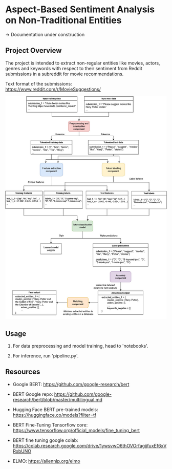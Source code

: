 
# Aspect-Based Sentiment Analysis on Non-Traditional Entities

-> Documentation under construction

## Project Overview

The project is intended to extract non-regular entities like movies, actors, genres 
and keywords with respect to their sentiment from Reddit submissions in a subreddit
for movie recommendations.

Text format of the submissions: https://www.reddit.com/r/MovieSuggestions/



![Alt text](data/figures/scheme.jpg?raw=true "Title")

## Usage

1. For data preprocessing and model training, head to 'notebooks'.

2. For inference, run 'pipeline.py'.

## Resources

- Google BERT: https://github.com/google-research/bert

- BERT Google repo: https://github.com/google-research/bert/blob/master/multilingual.md

- Hugging Face BERT pre-trained models: https://huggingface.co/models?filter=tf

- BERT Fine-Tuning Tensorflow core: https://www.tensorflow.org/official_models/fine_tuning_bert

- BERT fine tuning google colab: https://colab.research.google.com/drive/1ywsvwO6thOVOrfagjjfuxEf6xVRxbUNO

- ELMO: https://allennlp.org/elmo
